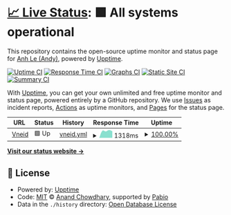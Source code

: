 # [📈 Live Status](https://anhldbk.github.io/gov-ok): <!--live status--> **🟩 All systems operational**

This repository contains the open-source uptime monitor and status page for [Anh Le (Andy)](https://bigsonata.com), powered by [Upptime](https://github.com/upptime/upptime).

[![Uptime CI](https://github.com/anhldbk/gov-ok/workflows/Uptime%20CI/badge.svg)](https://github.com/anhldbk/gov-ok/actions?query=workflow%3A%22Uptime+CI%22)
[![Response Time CI](https://github.com/anhldbk/gov-ok/workflows/Response%20Time%20CI/badge.svg)](https://github.com/anhldbk/gov-ok/actions?query=workflow%3A%22Response+Time+CI%22)
[![Graphs CI](https://github.com/anhldbk/gov-ok/workflows/Graphs%20CI/badge.svg)](https://github.com/anhldbk/gov-ok/actions?query=workflow%3A%22Graphs+CI%22)
[![Static Site CI](https://github.com/anhldbk/gov-ok/workflows/Static%20Site%20CI/badge.svg)](https://github.com/anhldbk/gov-ok/actions?query=workflow%3A%22Static+Site+CI%22)
[![Summary CI](https://github.com/anhldbk/gov-ok/workflows/Summary%20CI/badge.svg)](https://github.com/anhldbk/gov-ok/actions?query=workflow%3A%22Summary+CI%22)

With [Upptime](https://upptime.js.org), you can get your own unlimited and free uptime monitor and status page, powered entirely by a GitHub repository. We use [Issues](https://github.com/anhldbk/gov-ok/issues) as incident reports, [Actions](https://github.com/anhldbk/gov-ok/actions) as uptime monitors, and [Pages](https://anhldbk.github.io/gov-ok) for the status page.

<!--start: status pages-->
<!-- This summary is generated by Upptime (https://github.com/upptime/upptime) -->
<!-- Do not edit this manually, your changes will be overwritten -->
<!-- prettier-ignore -->
| URL | Status | History | Response Time | Uptime |
| --- | ------ | ------- | ------------- | ------ |
| <img alt="" src="https://icons.duckduckgo.com/ip3/sso.dancuquocgia.gov.vn.ico" height="13"> [Vneid](https://sso.dancuquocgia.gov.vn/auth) | 🟩 Up | [vneid.yml](https://github.com/anhldbk/gov-ok/commits/HEAD/history/vneid.yml) | <details><summary><img alt="Response time graph" src="./graphs/vneid/response-time-week.png" height="20"> 1318ms</summary><br><a href="https://anhldbk.github.io/gov-ok/history/vneid"><img alt="Response time 1318" src="https://img.shields.io/endpoint?url=https%3A%2F%2Fraw.githubusercontent.com%2Fanhldbk%2Fgov-ok%2FHEAD%2Fapi%2Fvneid%2Fresponse-time.json"></a><br><a href="https://anhldbk.github.io/gov-ok/history/vneid"><img alt="24-hour response time 1481" src="https://img.shields.io/endpoint?url=https%3A%2F%2Fraw.githubusercontent.com%2Fanhldbk%2Fgov-ok%2FHEAD%2Fapi%2Fvneid%2Fresponse-time-day.json"></a><br><a href="https://anhldbk.github.io/gov-ok/history/vneid"><img alt="7-day response time 1318" src="https://img.shields.io/endpoint?url=https%3A%2F%2Fraw.githubusercontent.com%2Fanhldbk%2Fgov-ok%2FHEAD%2Fapi%2Fvneid%2Fresponse-time-week.json"></a><br><a href="https://anhldbk.github.io/gov-ok/history/vneid"><img alt="30-day response time 1318" src="https://img.shields.io/endpoint?url=https%3A%2F%2Fraw.githubusercontent.com%2Fanhldbk%2Fgov-ok%2FHEAD%2Fapi%2Fvneid%2Fresponse-time-month.json"></a><br><a href="https://anhldbk.github.io/gov-ok/history/vneid"><img alt="1-year response time 1318" src="https://img.shields.io/endpoint?url=https%3A%2F%2Fraw.githubusercontent.com%2Fanhldbk%2Fgov-ok%2FHEAD%2Fapi%2Fvneid%2Fresponse-time-year.json"></a></details> | <details><summary><a href="https://anhldbk.github.io/gov-ok/history/vneid">100.00%</a></summary><a href="https://anhldbk.github.io/gov-ok/history/vneid"><img alt="All-time uptime 100.00%" src="https://img.shields.io/endpoint?url=https%3A%2F%2Fraw.githubusercontent.com%2Fanhldbk%2Fgov-ok%2FHEAD%2Fapi%2Fvneid%2Fuptime.json"></a><br><a href="https://anhldbk.github.io/gov-ok/history/vneid"><img alt="24-hour uptime 100.00%" src="https://img.shields.io/endpoint?url=https%3A%2F%2Fraw.githubusercontent.com%2Fanhldbk%2Fgov-ok%2FHEAD%2Fapi%2Fvneid%2Fuptime-day.json"></a><br><a href="https://anhldbk.github.io/gov-ok/history/vneid"><img alt="7-day uptime 100.00%" src="https://img.shields.io/endpoint?url=https%3A%2F%2Fraw.githubusercontent.com%2Fanhldbk%2Fgov-ok%2FHEAD%2Fapi%2Fvneid%2Fuptime-week.json"></a><br><a href="https://anhldbk.github.io/gov-ok/history/vneid"><img alt="30-day uptime 100.00%" src="https://img.shields.io/endpoint?url=https%3A%2F%2Fraw.githubusercontent.com%2Fanhldbk%2Fgov-ok%2FHEAD%2Fapi%2Fvneid%2Fuptime-month.json"></a><br><a href="https://anhldbk.github.io/gov-ok/history/vneid"><img alt="1-year uptime 100.00%" src="https://img.shields.io/endpoint?url=https%3A%2F%2Fraw.githubusercontent.com%2Fanhldbk%2Fgov-ok%2FHEAD%2Fapi%2Fvneid%2Fuptime-year.json"></a></details>

<!--end: status pages-->

[**Visit our status website →**](https://anhldbk.github.io/gov-ok)

## 📄 License

- Powered by: [Upptime](https://github.com/upptime/upptime)
- Code: [MIT](./LICENSE) © [Anand Chowdhary](https://anandchowdhary.com), supported by [Pabio](https://pabio.com)
- Data in the `./history` directory: [Open Database License](https://opendatacommons.org/licenses/odbl/1-0/)
